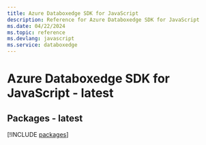 ```yaml
---
title: Azure Databoxedge SDK for JavaScript
description: Reference for Azure Databoxedge SDK for JavaScript
ms.date: 04/22/2024
ms.topic: reference
ms.devlang: javascript
ms.service: databoxedge
---
```

# Azure Databoxedge SDK for JavaScript - latest
## Packages - latest
[!INCLUDE [packages](databoxedge-index.md)]